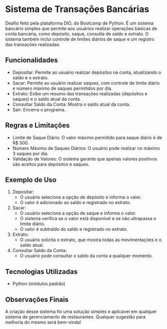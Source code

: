 # Sistema de Transações Bancárias
Deafio feito pela plataforma DIO, do Bootcamp de Python. É um sistema bancário simples que permite aos usuários realizar operações básicas de conta bancária, como depósito, saque, consulta de saldo e extrato. O sistema também inclui controle de limites diários de saque e um registro das transações realizadas.

## Funcionalidades
- Depositar: Permite ao usuário realizar depósitos na conta, atualizando o saldo e o extrato.
- Sacar: Permite ao usuário realizar saques, com controle de limite diário e número máximo de saques permitidos por dia.
- Extrato: Exibe um resumo das transações realizadas (depósitos e saques) e o saldo atual da conta.
- Consultar Saldo da Conta: Mostra o saldo atual da conta.
- Sair: Encerra o programa.

## Regras e Limitações
- Limite de Saque Diário: O valor máximo permitido para saque diário é de R$ 500.
- Número Máximo de Saques Diários: O usuário pode realizar no máximo 3 saques por dia.
- Validação de Valores: O sistema garante que apenas valores positivos são aceitos para depósitos e saques.

## Exemplo de Uso
1. Depositar:
   - O usuário seleciona a opção de depósito e informa o valor.
   - O valor é adicionado ao saldo e registrado no extrato.
2. Sacar:
   - O usuário seleciona a opção de saque e informa o valor.
   - O sistema verifica se o valor está disponível e se não ultrapassa o limite diário.
   - O valor é subtraído do saldo e registrado no extrato.
3. Extrato:
   - O usuário solicita o extrato, que mostra todas as movimentações e o saldo atual.
5. Consultar Saldo da Conta:
   - O usuário pode consultar o saldo da conta a qualquer momento.

## Tecnologias Utilizadas
- Python (módulos padrão)

## Observações Finais
A criação desse sistema foi uma solução simples e aplicável em qualquer sistema de gerenciamento de restaurantes. Qualquer sugestão para melhoria do mesmo será bem-vinda!
